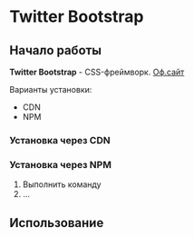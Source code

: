 # Twitter Bootstrap

## Начало работы
**Twitter Bootstrap** - CSS-фреймворк. [Оф.сайт](https://getbootstrap.com)


Варианты установки:
* CDN
* NPM
### Установка через CDN

### Установка через NPM
1. Выполнить команду
1. ...

## Использование

```javascript
